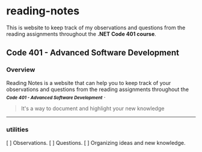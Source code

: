 # reading-notes
This is website to keep track of my observations and questions from the reading assignments throughout the **.NET Code 401 course**.

## Code 401 - Advanced Software Development

### Overview
Reading Notes is a website that can help you to keep track of your observations and questions from the reading assignments throughout the <sub>***Code 401 - Advanced Software Development***</sub> .
> It's a way to document and highlight your new knowledge
___

### utilities

[ ] Observations.
[ ] Questions.
[ ] Organizing ideas and new knowledge.
